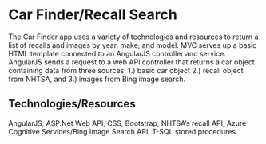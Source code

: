 # Car Finder/Recall Search
The Car Finder app uses a variety of technologies and resources to return a list of recalls and images by year, make, and model. MVC serves up a basic HTML template connected to an AngularJS controller and service. AngularJS sends a request to a web API controller that returns a car object containing data from three sources:  1.) basic car object 2.) recall object from NHTSA, and 3.) images from Bing image search.

## Technologies/Resources
AngularJS, ASP.Net Web API, CSS, Bootstrap, NHTSA’s recall API, Azure Cognitive Services/Bing Image Search API, T-SQL stored procedures.

